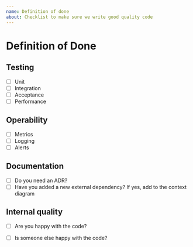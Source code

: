```yaml
---
name: Definition of done
about: Checklist to make sure we write good quality code
---
```


# Definition of Done

## Testing 
- [ ] Unit
- [ ] Integration  
- [ ] Acceptance
- [ ] Performance

## Operability 

- [ ] Metrics
- [ ] Logging 
- [ ] Alerts 

## Documentation 
- [ ] Do you need an ADR?
- [ ] Have you added a new external dependency? If yes, add to the context diagram

## Internal quality

- [ ] Are you happy with the code?
- [ ] Is someone else happy with the code?

